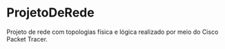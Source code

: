 # ProjetoDeRede
Projeto de rede com topologias física e lógica realizado por meio do Cisco Packet Tracer.
